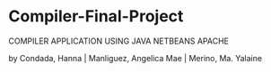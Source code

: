 # Compiler-Final-Project

COMPILER APPLICATION USING JAVA NETBEANS APACHE

by Condada, Hanna | Manliguez, Angelica Mae | Merino, Ma. Yalaine

